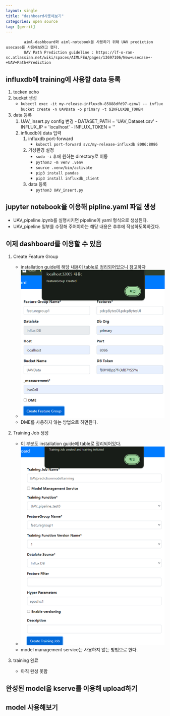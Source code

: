 ```yaml
---
layout: single
title: "dashboard사용해보기"
categories: open source
tag: [gerrit]
---
```





            aiml-dashboard와 aiml-notebook을 사용하기 위해 UAV prediction usecase를 사용해보려고 했다.
            UAV Path Prediction guideline : https://lf-o-ran-sc.atlassian.net/wiki/spaces/AIMLFEW/pages/13697106/New+usecase+-+UAV+Path+Prediction


## influxdb에 training에 사용할 data 등록
1. tocken echo
2. bucket 생성
    - `kubectl exec -it my-release-influxdb-85888dfd97-qzmwl -- influx bucket create -n UAVData -o primary -t $INFLUXDB_TOKEN`
3. data 등록
    1. UAV_insert.py config 변경
            - DATASET_PATH = 'UAV_Dataset.csv'
            - INFLUX_IP = 'localhost'
            - INFLUX_TOKEN = '<Tocken>' 
    2. influxdb에 data 입력
        1. influxdb port-forward
            - `kubectl port-forward svc/my-release-influxdb 8086:8086`
        2. 가상환경 설정
            - `sudo -i` 후에 원하는 directory로 이동
            - `python3 -m venv .venv`
            - `source .venv/bin/activate`
            - `pip3 install pandas`                
            - `pip3 install influxdb_client`
         3. data 등록
            -  `python3 UAV_insert.py`


## jupyter notebook을 이용해 pipline.yaml 파일 생성
- UAV_pipeline.ipynb를 실행시키면 pipeline이 yaml 형식으로 생성된다.
- UAV_pipeline 일부를 수정해 주어야하는 해당 내용은 추후에 작성하도록하겠다.


## 이제 dashboard를 이용할 수 있음
1. Create Feature Group
    - installation guide에 해당 내용이 table로 정리되어있으니 참고하자
    - <img  src="/assets/posts/ossca/8.png" alt=""/>
    - DME를 사용하지 않는 방법으로 하면된다.

2. Training Job 생성
    - 이 부분도 installation guide에 table로 정리되어있다.
    - <img  src="/assets/posts/ossca/9.png" alt=""/>
    - model management service는 사용하지 않는 방법으로 한다.

3. training 완료
    - 아직 완성 못함


## 완성된 model을 kserve를 이용해 upload하기





## model 사용해보기